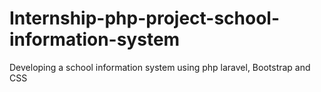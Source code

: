# Internship-php-project-school-information-system
Developing a school information system using php laravel, Bootstrap and CSS
